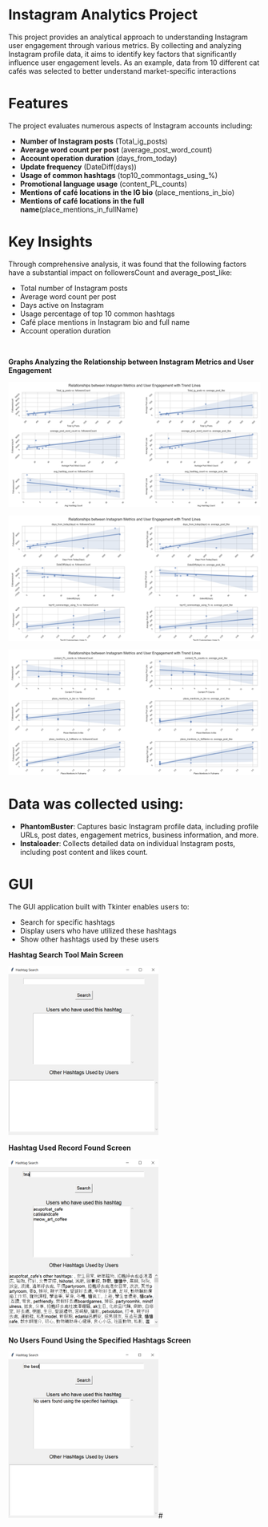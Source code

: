 # Instagram Analytics Project

This project provides an analytical approach to understanding Instagram user engagement through various metrics. By collecting and analyzing Instagram profile data, it aims to identify key factors that significantly influence user engagement levels. As an example, data from 10 different cat cafés was selected to better understand market-specific interactions
<br>

# Features
The project evaluates numerous aspects of Instagram accounts including:

- **Number of Instagram posts** (Total_ig_posts)
- **Average word count per post** (average_post_word_count)
- **Account operation duration** (days_from_today)
- **Update frequency** (DateDiff(days))
- **Usage of common hashtags** (top10_commontags_using_%)
- **Promotional language usage** (content_PL_counts)
- **Mentions of café locations in the IG bio** (place_mentions_in_bio)
- **Mentions of café locations in the full name**(place_mentions_in_fullName)

# Key Insights
Through comprehensive analysis, it was found that the following factors have a substantial impact on followersCount and average_post_like:

- Total number of Instagram posts
- Average word count per post
- Days active on Instagram
- Usage percentage of top 10 common hashtags
- Café place mentions in Instagram bio and full name
- Account operation duration

<br>

**Graphs Analyzing the Relationship between Instagram Metrics and User Engagement**


![alt text](<Key Insights_1.png>)
<br>

![alt text](<Key Insights_2.png>)
<br>

![alt text](<Key Insights_3.png>)


# Data was collected using:

- **PhantomBuster**: Captures basic Instagram profile data, including profile URLs, post dates, engagement metrics, business information, and more.
- **Instaloader**: Collects detailed data on individual Instagram posts, including post content and likes count.

# GUI
The GUI application built with Tkinter enables users to:

- Search for specific hashtags
- Display users who have utilized these hashtags
- Show other hashtags used by these users

**Hashtag Search Tool Main Screen**

<img src="hashtag_search_tool_1.PNG" alt="alt text" width="300"/>

<br>

**Hashtag Used Record Found Screen**

<img src="hashtag_search_tool_2.PNG" alt="alt text" width="300"/>

<br>

**No Users Found Using the Specified Hashtags Screen**

<img src="hashtag_search_tool_3.PNG" alt="alt text" width="300"/>#
